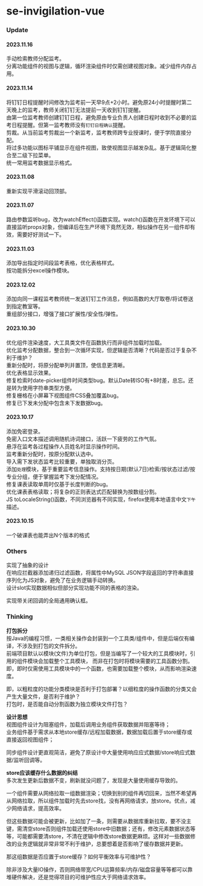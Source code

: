 # se-invigilation-vue


### Update
#### 2023.11.16
手动检索教师分配监考。   
分离功能组件的视图与逻辑，循环渲染组件时仅需创建视图对象。减少组件内存占用。  

#### 2023.11.14
将钉钉日程提醒时间修改为监考前一天早9点+2小时。避免原24小时提醒时第二天晚上的监考，教师关闭钉钉无法提前一天收到钉钉提醒。  
由第一位监考教师创建钉钉日程，避免原由专业负责人创建日程时收到不必要的监考日程提醒。但第一监考教师没有`钉钉日程确认`提醒。    
剪裁。从当前监考剪裁出一个新监考，监考教师跨专业授课时，便于学院直接分配。   
将过多功能以图标平铺显示在组件视图，致使视图显示越发杂乱。基于逻辑简化整合至二级下拉菜单。  
统一常用监考数据显示格式。    

#### 2023.11.08
重新实现平滑滚动回顶部。  

#### 2023.11.07
路由参数监听bug，改为watchEffect()函数实现。watch()函数在开发环境下可以直接监听props对象，但编译后在生产环境下竟然无效，相似操作在另一组件却有效，需要好好测试一下。  

#### 2023.11.03
添加导出指定时间段监考表格，优化表格样式。  
按功能拆分excel操作模块。  

#### 2023.12.02
添加向同一课程监考教师统一发送钉钉工作消息，例如高数的大厅取卷/将试卷送到指定教室等。   
重组部分接口，增强了接口扩展性/安全性/弹性。  

#### 2023.10.30
优化组件渲染速度，大工具类文件在函数执行而非组件加载时加载。  
优化监考分配数据，整合到一次循环实现，但逻辑是否清晰？代码是否过于复杂不利于维护？  
重新分配时，将原分配单列并置顶，使信息更清晰。  
优化表格显示效果。  
修复检索时date-picker组件时间类型bug。默认Date转ISO有+8时差，总忘。还是转为使用字符串类型方便。  
修复栅格在小屏幕下视图组件CSS叠加覆盖bug。   
修复已下发未分配中包含未下发数据bug。  


#### 2023.10.17
添加免密登录。  
免密入口文本描述调用随机诗词接口，活跃一下疲劳的工作气氛。  
悬浮在监考各过程操作人员姓名时显示操作时间。   
监考重新分配时，按原分配默认选中。  
导入需下发状态监考比较重要，单独取消分页。  
添加`处理`模块，基于重要监考信息操作。支持按日期(默认7日)检索/按状态过滤/按专业分组，便于掌握监考下发分配情况。  
修复课表读取单周时仅基于长度判断的bug。   
优化课表表格读取；将复杂的正则表达式匹配替换为按数组分割。   
JS toLocaleString()函数，不同浏览器有不同实现，firefox使用本地语言中文`下午`描述。  

#### 2023.10.15
一个破课表也能弄出N个版本的格式

### Others
实现了抽象的设计  
在响应拦截器添加递归过滤函数，将属性中MySQL JSON字段返回的字符串直接序列化为JS对象，避免了在业务逻辑手动转换。  
设计slot实现数据相似但部分实现功能不同的表格的渲染。  

实现带关闭回调的全局通用确认框。


### Thinking
**打包拆分**  
按Java的编程习惯，一类相关操作会封装到一个工具类/组件中，但是后端仅有编译，不涉及到打包的文件拆分。  
前端项目默认以模块(文件)为单位打包，但是当编写了一个较大的工具模块时，引用的组件模块会加载整个工具模块，
而非在打包时将模块需要的工具函数分割。即，即时仅需使用工具模块中的一个函数，也需要加载整个模块，从而影响渲染速度。  

即，以粗粒度的功能分类模块是否利于打包部署？以细粒度的操作函数的分类又会产生大量文件，是否利于维护？  
打包时，是否能自动分割函数为独立模块文件打包？


**设计思想**  
视图组件设计为阻塞组件，加载后调用业务组件获取数据并阻塞等待；  
业务组件基于需求从本地store缓存/远程加载数据，数据加载后置于store缓存或直接返回视图组件；  

同步组件设计更直观简洁，避免了原设计中大量使用响应应式数据/store响应式数据/监听回调等。  

**store应该缓存什么数据的纠结**  
多次发生更新后数据不变，刷新就没问题了，发现是大量使用缓存导致的。  

一个组件需要从网络拉取一组数据渲染；切换到别的组件再切回来，当然不希望再从网络拉取，所以组件加载时先去store找，没有再网络请求，放store。优点，减少网络请求，提高效率。

但这些数据可能会被更新，比如加了一条，则需要从数据库重新拉取，要不没主键，需清空store否则组件加载还使用store中旧数据；还有，修改元素数据状态等等，可能都需要清store，不清在逻辑中修改store数据更麻烦。这样对一些数据修改的业务逻辑就非常非常不利于维护，总要想着是否影响了缓存数据并更新。

那这组数据是否应置于store缓存？如何平衡效率与可维护性？  

除非涉及大量IO操作，否则网络带宽/CPU运算频率/内存/磁盘容量等等都可以靠堆硬件解决，还是觉得项目的可维护性应大于网络请求效率。



